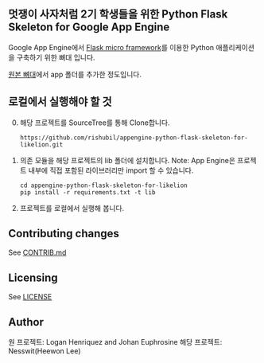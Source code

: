 ## 멋쟁이 사자처럼 2기 학생들을 위한 Python Flask Skeleton for Google App Engine

Google App Engine에서 [Flask micro framework](http://flask.pocoo.org)를 이용한 Python 애플리케이션을 구축하기 위한 뼈대 입니다.

[원본 뼈대](https://github.com/GoogleCloudPlatform/appengine-python-flask-skeleton)에서 app 폴더를 추가한 정도입니다.

## 로컬에서 실행해야 할 것

0. 해당 프로젝트를 SourceTree를 통해 Clone합니다.

   ```
   https://github.com/rishubil/appengine-python-flask-skeleton-for-likelion.git
   ```
1. 의존 모듈을 해당 프로젝트의 lib 폴더에 설치합니다.
   Note: App Engine은 프로젝트 내부에 직접 포함된 라이브러리만 import 할 수 있습니다.

   ```
   cd appengine-python-flask-skeleton-for-likelion
   pip install -r requirements.txt -t lib
   ```
2. 프로젝트를 로컬에서 실행해 봅니다.

## Contributing changes
See [CONTRIB.md](CONTRIB.md)

## Licensing
See [LICENSE](LICENSE)

## Author
원 프로젝트: Logan Henriquez and Johan Euphrosine
해당 프로젝트: Nesswit(Heewon Lee)
